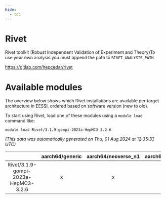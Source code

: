 ```yaml
---
hide:
  - toc
---
```


Rivet
=====


Rivet toolkit (Robust Independent Validation of Experiment and Theory)To use your own analysis you must append the path to `RIVET_ANALYSIS_PATH`.

https://gitlab.com/hepcedar/rivet
# Available modules


The overview below shows which Rivet installations are available per target architecture in EESSI, ordered based on software version (new to old).

To start using Rivet, load one of these modules using a `module load` command like:

```shell
module load Rivet/3.1.9-gompi-2023a-HepMC3-3.2.6
```

*(This data was automatically generated on Thu, 01 Aug 2024 at 12:35:33 UTC)*  

| |aarch64/generic|aarch64/neoverse_n1|aarch64/neoverse_v1|x86_64/generic|x86_64/amd/zen2|x86_64/amd/zen3|x86_64/intel/haswell|x86_64/intel/skylake_avx512|
| :---: | :---: | :---: | :---: | :---: | :---: | :---: | :---: | :---: |
|Rivet/3.1.9-gompi-2023a-HepMC3-3.2.6|x|x|x|x|x|x|x|x|
